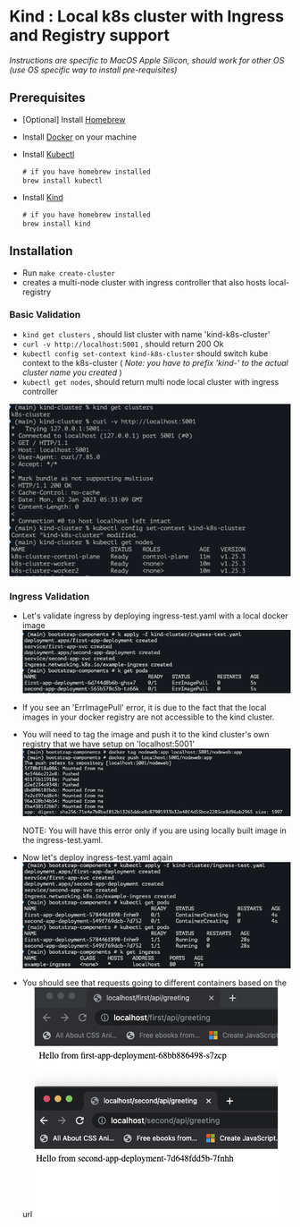 # Kind : Local k8s cluster with Ingress and Registry support

*Instructions are specific to MacOS Apple Silicon, should work for other OS (use OS specific way to install pre-requisites)*

## Prerequisites

- [Optional] Install [Homebrew](https://brew.sh/)
- Install [Docker](https://docs.docker.com/get-docker/) on your machine
- Install [Kubectl](https://kubernetes.io/docs/tasks/tools/install-kubectl-macos/)

    ```
    # if you have homebrew installed
    brew install kubectl
    ```

- Install [Kind](https://kind.sigs.k8s.io/docs/user/quick-start/#installation)

    ```
    # if you have homebrew installed
    brew install kind
    ```

## Installation

- Run `make create-cluster`
- creates a multi-node cluster with ingress controller that also hosts local-registry

### Basic Validation

- `kind get clusters` , should list cluster with name 'kind-k8s-cluster'
- `curl -v http://localhost:5001` , should return 200 Ok
- `kubectl config set-context kind-k8s-cluster` should switch kube context to the k8s-cluster ( *Note: you have to prefix 'kind-' to the actual cluster name you created* )
- `kubectl get nodes`, should return multi node local cluster with ingress controller

![Validation](./images/cluster-setup-validation.png)

### Ingress Validation

- Let's validate ingress by deploying ingress-test.yaml with a local docker image
  ![Error on Image Pull](./images/ErrImagePull.png)

- If you see an 'ErrImagePull' error, it is due to the fact that the local images in your docker registry are not accessible to the kind cluster.

- You will need to tag the image and push it to the kind cluster's own registry that we have setup on 'localhost:5001'
  ![Tag and Push to Local Registry](./images/Push2LocalRegistry.png)

  NOTE: You will have this error only if you are using locally built image in the ingress-test.yaml.

- Now let's deploy ingress-test.yaml again
  ![Image Pull Success and Ingress Running](./images/ImagePullSuccess.png)

- You should see that requests going to different containers based on the url
  ![Ingress Request Validation](./images/IngressValidation.png)